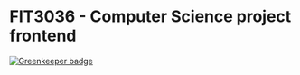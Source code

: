# FIT3036 - Computer Science project frontend

[![Greenkeeper badge](https://badges.greenkeeper.io/dylanpinn/FIT3036-frontend.svg)](https://greenkeeper.io/)

